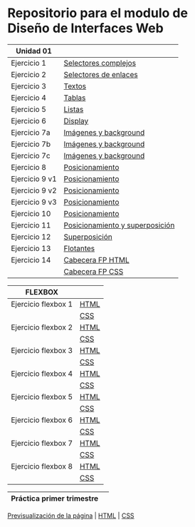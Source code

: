 # Repositorio para el modulo de Diseño de Interfaces Web

| Unidad 01 |                                                           |
| ------ | ------------------------------------------------------------ |
| 			Ejercicio 1        |[Selectores complejos](Unidad_01/(1)%20Selectores%20complejos/selectores_complejos.html)                 
|      Ejercicio 2        |   [Selectores de enlaces](Unidad_01/(2)%20Selectores%20de%20enlaces/selectores_enlaces.html) |
|       Ejercicio 3        |  [Textos](Unidad_01/(3)%20Textos/texto1.html)                 |
|      Ejercicio 4        |   [Tablas](Unidad_01/(4)%20Tablas/tablas.html)  |
|     Ejercicio 5        |    [Listas](Unidad_01/(5)%20Listas/listas.html)   |
|     Ejercicio 6        |    [Display](Unidad_01/(6)%20Display/display.html) |
|     Ejercicio 7a        |    [Imágenes y background](Unidad_01/(7)%20Imágenes%20y%20background/ejercicio7a.html) |
|     Ejercicio 7b        |    [Imágenes y background](Unidad_01/(7)%20Imágenes%20y%20background/ejercicio7b.html) |
|     Ejercicio 7c        |    [Imágenes y background](Unidad_01/(7)%20Imágenes%20y%20background/ejercicio7c.html) |
|     Ejercicio 8        |		[Posicionamiento](Unidad_01/(8)%20Modelo%20de%20cajas/cajas.html) |
|     Ejercicio 9 v1        |    [Posicionamiento](Unidad_01/(9)%20Pagina_float/ejercicio9.html) |
|     Ejercicio 9 v2        |    [Posicionamiento](Unidad_01/(9)%20Pagina_float/ejercicio9v2.html) |
|     Ejercicio 9 v3        |    [Posicionamiento](Unidad_01/(9)%20Pagina_float/ejercicio9v3.html) |
|     Ejercicio 10        |    [Posicionamiento](Unidad_01/(10)%20Posicionamiento/posicionamiento.html) |
|     Ejercicio 11        |    [Posicionamiento y superposición](Unidad_01/(11)%20Posicionamiento%20y%20superposición/posicionamiento2.html) |
|     Ejercicio 12        |    [Superposición](Unidad_01/(12)%20Superposición/superposicion.html) |
|     Ejercicio 13        |    [Flotantes](Unidad_01/(13)%20Flotantes/flotantes.html) |
|     Ejercicio 14        |    [Cabecera FP HTML](Unidad_01/(14)%20Cabecera%20FP/index.html) |
||    [Cabecera FP CSS](Unidad_01/(14)%20Cabecera%20FP/styles.css) 

| FLEXBOX |                                                           |
| ------ | ----------------------------------------------------------|
|Ejercicio flexbox 1|   [HTML](Unidad_01/Ejercicios_flexbox/ejercicio_flebox_1.html)|
||[CSS](Unidad_01/Ejercicios_flexbox/ejercicio_flebox_1.css) |
|Ejercicio flexbox 2|   [HTML](Unidad_01/Ejercicios_flexbox/ejercicio_flebox_2.html)|
||[CSS](Unidad_01/Ejercicios_flexbox/ejercicio_flebox_2.css) |
|Ejercicio flexbox 3|   [HTML](Unidad_01/Ejercicios_flexbox/ejercicio_flebox_3.html)|
||[CSS](Unidad_01/Ejercicios_flexbox/ejercicio_flebox_3.css) |
|Ejercicio flexbox 4|   [HTML](Unidad_01/Ejercicios_flexbox/ejercicio_flebox_4.html)|
||[CSS](Unidad_01/Ejercicios_flexbox/ejercicio_flebox_4.css) |
|Ejercicio flexbox 5|   [HTML](Unidad_01/Ejercicios_flexbox/ejercicio_flebox_5.html)|
||[CSS](Unidad_01/Ejercicios_flexbox/ejercicio_flebox_5.css) |
|Ejercicio flexbox 6|   [HTML](Unidad_01/Ejercicios_flexbox/ejercicio_flebox_6.html)|
||[CSS](Unidad_01/Ejercicios_flexbox/ejercicio_flebox_6.css) |
|Ejercicio flexbox 7|   [HTML](Unidad_01/Ejercicios_flexbox/ejercicio_flebox_7.html)|
||[CSS](Unidad_01/Ejercicios_flexbox/ejercicio_flebox_7.css) |
|Ejercicio flexbox 8|   [HTML](Unidad_01/Ejercicios_flexbox/ejercicio_flebox_8.html)|
||[CSS](Unidad_01/Ejercicios_flexbox/ejercicio_flebox_8.css) |

| Práctica primer trimestre ||
| ------ | ----------------------------------------------------------|
 [Previsualización de la página](https://htmlpreview.github.io/?https://github.com/host4ideas/Interfaces_FelixMB/blob/main/Unidad_01/practica_primer_trimestre/index.html) 
|    [HTML](Unidad_01/practica_primer_trimestre/index.html) 
|    [CSS](Unidad_01/practica_primer_trimestre/styles.css) 


